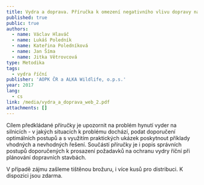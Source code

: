 ```yaml
---
title: Vydra a doprava. Příručka k omezení negativního vlivu dopravy na vydru říční
published: true
public: true
authors:
  - name: Václav Hlaváč
  - name: Lukáš Poledník
  - name: Kateřina Poledníková
  - name: Jan Šíma
  - name: Jitka Větrovcová
type: Metodika
tags:
  - vydra říční
publisher: 'AOPK ČR a ALKA Wildlife, o.p.s.'
year: 2017
lang:
  - cs
link: /media/vydra_a_doprava_web_2.pdf
attachments: []
---
```

Cílem
 předkládané příručky je upozornit na problém hynutí vyder na silnicích -  v jakých situacích k problému dochází, podat doporučení optimálních postupů a s využitím praktických ukázek poskytnout příklady vhodných
 a nevhodných řešení. Součástí příručky je i popis správních postupů doporučených k prosazení požadavků
 na ochranu vydry říční při plánování dopravních stavbách.

V případě zájmu zašleme tištěnou brožuru, i více kusů pro distribuci. K dispozici jsou zdarma.
